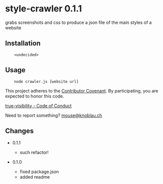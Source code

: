 style-crawler 0.1.1
======================

grabs screenshots and css to produce a json file of the main styles of a website


Installation
------------

```
    <undecided>
```


Usage
-----

```
    node crawler.js [website url]
```


This project adheres to the [Contributor Covenant](http://contributor-covenant.org/). By participating, you are expected to honor this code.

[true-visibility - Code of Conduct](https://github.com/mousemke/true-visibility/blob/master/CODE_OF_CONDUCT.md)

Need to report something? [mouse@knoblau.ch](mailto:mouse@knoblau.ch)


Changes
-------

+ 0.1.1
    + such refactor!

+ 0.1.0
    + fixed package.json
    + added readme
